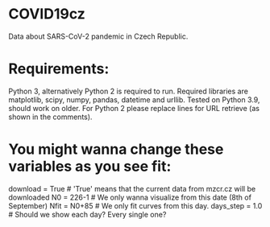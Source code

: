 # COVID19cz
Data about SARS-CoV-2 pandemic in Czech Republic.

# Requirements:
Python 3, alternatively Python 2 is required to run. Required libraries are matplotlib, scipy, numpy, pandas, datetime and urllib.
Tested on Python 3.9, should work on older. For Python 2 please replace lines for URL retrieve (as shown in the comments).

# You might wanna change these variables as you see fit:
download = True  # 'True' means that the current data from mzcr.cz will be downloaded
N0 = 226-1       # We only wanna visualize from this date (8th of September)
Nfit = N0+85     # We only fit curves from this day.
days_step = 1.0  # Should we show each day? Every single one?
